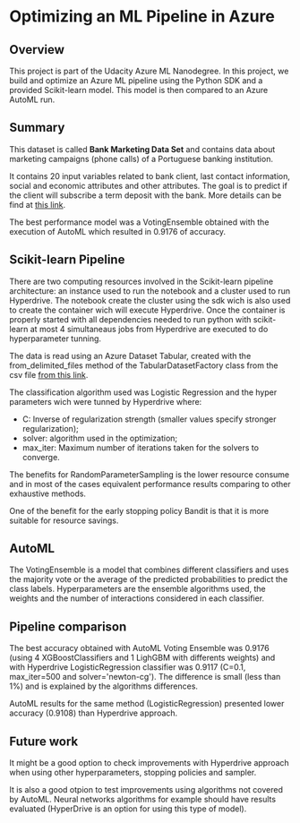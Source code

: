 # Optimizing an ML Pipeline in Azure

## Overview
This project is part of the Udacity Azure ML Nanodegree.
In this project, we build and optimize an Azure ML pipeline using the Python SDK and a provided Scikit-learn model.
This model is then compared to an Azure AutoML run.

## Summary

This dataset is called **Bank Marketing Data Set** and contains data about marketing campaigns (phone calls) of a Portuguese banking institution. 

It contains 20 input variables related to bank client, last contact information, social and economic attributes and other attributes. The goal is to predict if the client will subscribe a term deposit with the bank. More details can be find at [this link](https://archive.ics.uci.edu/ml/datasets/Bank%20Marketing#).

The best performance model was a VotingEnsemble obtained with the execution of AutoML which resulted in 0.9176 of accuracy.

## Scikit-learn Pipeline

There are two computing resources involved in the Scikit-learn pipeline architecture: an instance used to run the notebook and a cluster used to run Hyperdrive. The notebook create the cluster using the sdk wich is also used to create the container wich will execute Hyperdrive. Once the container is properly started with all dependencies needed to run python with scikit-learn at most 4 simultaneaus jobs from Hyperdrive are executed to do hyperparameter tunning.

The data is read using an Azure Dataset Tabular, created with the from_delimited_files method of the TabularDatasetFactory class from the csv file [from this link](https://automlsamplenotebookdata.blob.core.windows.net/automl-sample-notebook-data/bankmarketing_train.csv).

The classification algorithm used was Logistic Regression and the hyper parameters wich were tunned by Hyperdrive where:
 - C: Inverse of regularization strength (smaller values specify stronger regularization);
 - solver: algorithm used in the optimization;
 - max_iter: Maximum number of iterations taken for the solvers to converge.

The benefits for RandomParameterSampling is the lower resource consume and in most of the cases equivalent performance results comparing to other exhaustive methods.

One of the benefit for the early stopping policy Bandit is that it is more suitable for resource savings.

## AutoML
The VotingEnsemble is a model that combines different classifiers and uses the majority vote or the average of the predicted probabilities to predict the class labels.
Hyperparameters are the ensemble algorithms used, the weights and the number of interactions considered in each classifier.

## Pipeline comparison
The best accuracy obtained with AutoML Voting Ensemble was 0.9176 (using 4 XGBoostClassifiers and 1 LighGBM with differents weights) and with Hyperdrive LogisticRegression classifier was 0.9117 (C=0.1, max_iter=500 and solver='newton-cg').  The difference is small (less than 1%) and is explained by the algorithms differences. 

AutoML results for the same method (LogisticRegression) presented lower accuracy (0.9108) than Hyperdrive approach.

## Future work

It might be a good option to check improvements with Hyperdrive approach when using other hyperparameters, stopping policies and sampler.

It is also a good otpion to test improvements using algorithms not covered by AutoML. Neural networks algorithms for example should have results evaluated (HyperDrive is an option for using this type of model).


